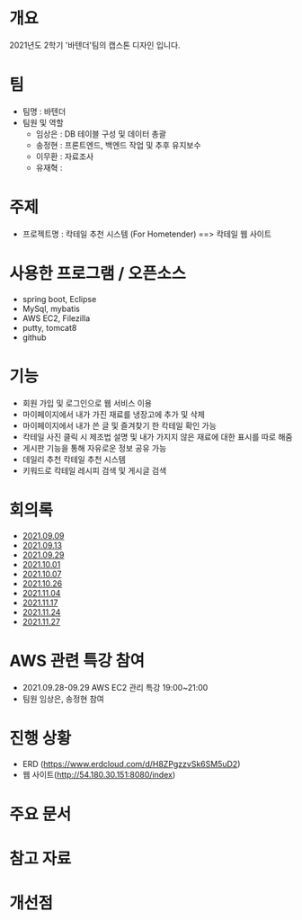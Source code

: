 
# 개요 
2021년도 2학기 '바텐더'팀의 캡스톤 디자인 입니다.

# 팀
- 팀명 : 바텐더
- 팀원 및 역할
   - 임상은 : DB 테이블 구성 및 데이터 총괄
   - 송정현 : 프론트엔드, 백엔드 작업 및 추후 유지보수
   - 이무환 : 자료조사
   - 유재혁 :
# 주제
- 프로젝트명 : 칵테일 추천 시스템 (For Hometender) ==> 칵테일 웹 사이트 

# 사용한 프로그램 / 오픈소스
- spring boot, Eclipse
- MySql, mybatis
- AWS EC2, Filezilla
- putty, tomcat8
- github

# 기능
- 회원 가입 및 로그인으로 웹 서비스 이용
- 마이페이지에서 내가 가진 재료를 냉장고에 추가 및 삭제 
- 마이페이지에서 내가 쓴 글 및 즐겨찾기 한 칵테일 확인 가능 
- 칵테일 사진 클릭 시 제조법 설명 및 내가 가지지 않은 재료에 대한 표시를 따로 해줌
- 게시판 기능을 통해 자유로운 정보 공유 가능
- 데일리 추천 칵테일 추천 시스템
- 키워드로 칵테일 레시피 검색 및 게시글 검색 

# 회의록
- [2021.09.09](회의록/회의록_20210909.hwp)
- [2021.09.13](회의록/회의록_20210913.hwp)
- [2021.09.29](회의록/회의록_20210929.hwp)
- [2021.10.01](회의록/회의록_20211001.hwp)
- [2021.10.07](회의록/회의록_20211007.hwp)
- [2021.10.26](회의록/회의록_20211026.hwp)
- [2021.11.04](회의록/회의록_20211104.hwp)
- [2021.11.17](회의록/회의록_20211117.hwp)
- [2021.11.24](회의록/회의록_20211124.hwp)
- [2021.11.27](회의록/회의록_20211127.hwp)

# AWS 관련 특강 참여
- 2021.09.28-09.29 AWS EC2 관리 특강 19:00~21:00 
- 팀원 임상은, 송정현 참여

# 진행 상황
- ERD (https://www.erdcloud.com/d/H8ZPgzzvSk6SM5uD2)
- 웹 사이트(http://54.180.30.151:8080/index)

# 주요 문서

# 참고 자료

# 개선점
